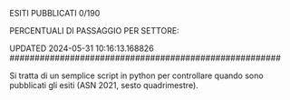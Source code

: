 ESITI PUBBLICATI 0/190 

PERCENTUALI DI PASSAGGIO PER SETTORE:

UPDATED 2024-05-31 10:16:13.168826
###################################################### 

Si tratta di un semplice script in python per controllare quando sono pubblicati gli esiti (ASN 2021, sesto quadrimestre).

